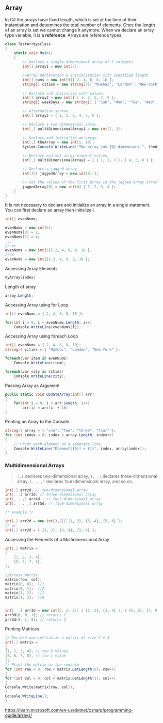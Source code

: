 ## Array
In C# the arrays have fixed length, which is set at the time of their instantiation and determines the total number of elements. Once the length of an array is set we cannot change it anymore.
When we declare an array type variable, it is a **reference**. Arrays are reference types

```cs
class TestArraysClass
{
    static void Main()
    {
        // Declare a single-dimensional array of 5 integers.
        int[] array1 = new int[5];

        //Array Declaration & Initialization with specified length
        int[] nums = new int[5]{ 2, 4, 6, 8, 10 }; 
        string[] cities = new string[3]{ "Mumbai", "London", "New York" };
        
        // Declare and initialize with values.
        int[] array2 = new int[] { 1, 3, 5, 7, 9 };
        string[] weekDays = new string[] { "Sun", "Mon", "Tue", "Wed", "Thu", "Fri", "Sat" };

        // Alternative syntax.
        int[] array3 = { 1, 2, 3, 4, 5, 6 };

        // Declare a two dimensional array.
        int[,] multiDimensionalArray1 = new int[2, 3];
        
        // Declare and initialize an array.
        int[,] theArray = new int[5, 10];
        System.Console.WriteLine("The array has {0} dimensions.", theArray.Rank); //Output: The array has 2 dimensions

        // Declare and set array element values.
        int[,] multiDimensionalArray2 = { { 1, 2, 3 }, { 4, 5, 6 } };

        // Declare a jagged array.
        int[][] jaggedArray = new int[6][];

        // Set the values of the first array in the jagged array structure.
        jaggedArray[0] = new int[4] { 1, 2, 3, 4 };
    }
}
```

It is not necessary to declare and initialize an array in a single statement. You can first declare an array then initialize i
```cs
int[] evenNums;

evenNums = new int[5];
evenNums[0] = 2;
evenNums[1] = 4;
...
// or
evenNums = new int[5]{ 2, 4, 6, 8, 10 };
//or
evenNums = new int[]{ 2, 4, 6, 8, 10 };
```

Accessing Array Elements
```cs
myArray[index]
```

Length of array
```cs
array.Length;
```

Accessing Array using for Loop
```cs
int[] evenNums = { 2, 4, 6, 8, 10 };

for(int i = 0; i < evenNums.Length; i++)
    Console.WriteLine(evenNums[i]);  

```

Accessing Array using foreach Loop
```cs
int[] evenNums = { 2, 4, 6, 8, 10}; 
string[] cities = { "Mumbai", "London", "New York" }; 

foreach(var item in evenNums)
    Console.WriteLine(item);   

foreach(var city in cities)
    Console.WriteLine(city);  
```

Passing Array as Argument
```cs
public static void UpdateArray(int[] arr)
{
    for(int i = 0; i < arr.Length; i++)
        arr[i] = arr[i] + 10;   
}
```
Printing an Array to the Console
```cs
string[] array = { "one", "two", "three", "four" };
for (int index = 0; index < array.Length; index++)
{
    // Print each element on a separate line
    Console.WriteLine("Element[{0}] = {1}", index, array[index]);
}
```

### Multidimensional Arrays
> `[,]` declares two-dimensional array, `[, ,]` declares three-dimensional array, `[, , ,]` declares four-dimensional array, and so on.
```cs
int[,] arr2d; // two-dimensional array
int[, ,] arr3d; // three-dimensional array
int[, , ,] arr4d ; // four-dimensional array
int[, , , ,] arr5d; // five-dimensional array

/* example */

int[,] arr2d = new int[3,2]{ {1, 2}, {3, 4}, {5, 6} };
// or 
int[,] arr2d = { {1, 2}, {3, 4}, {5, 6} };
```

Accessing the Elements of a Multidimensional Array
```cs
int[,] matrix =
{
    {1, 2, 3, 4},
    {5, 6, 7, 8},
};

//Access matrix
matrix[row, col];
matrix[0, 0];  //1
matrix[0, 1];  //2
matrix[1, 2];  //7
matrix[1, 3];  //8


int[, ,] arr3d = new int[2, 2, 2]{ { {1, 2}, {3, 4} }, { {5, 6}, {7, 8} } };
arr3d[0, 0, 1]; // returns 2 
arr3d[0, 1, 0]; // returns 3 
```
Printing Matrices
```cs
// Declare and initialize a matrix of size 2 x 4
int[,] matrix =
{
{1, 2, 3, 4}, // row 0 values
{5, 6, 7, 8}, // row 1 value
};
// Print the matrix on the console
for (int row = 0; row < matrix.GetLength(0); row++)
{
for (int col = 0; col < matrix.GetLength(1); col++)
{
Console.Write(matrix[row, col]);
}
Console.WriteLine();
}
```

https://learn.microsoft.com/en-us/dotnet/csharp/programming-guide/arrays/
